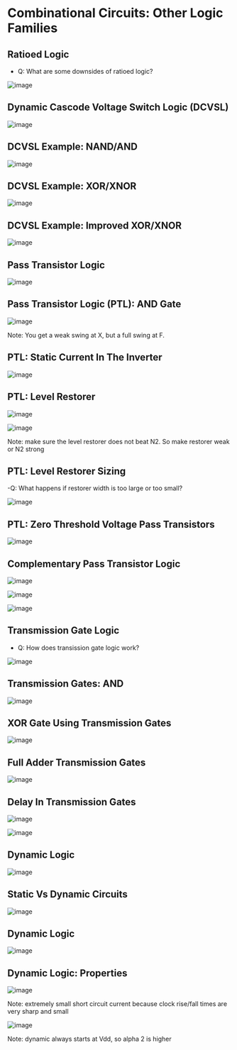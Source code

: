 # Combinational Circuits: Other Logic Families

## Ratioed Logic
- Q: What are some downsides of ratioed logic?

![image](https://github.com/user-attachments/assets/711ae929-d052-4eba-93be-75a6b00b4311)

## Dynamic Cascode Voltage Switch Logic (DCVSL)
![image](https://github.com/user-attachments/assets/f27520a6-5b6f-4e96-be82-1af16fe6dd1c)

## DCVSL Example: NAND/AND
![image](https://github.com/user-attachments/assets/ab7caef2-8cf0-49a3-9920-97003977c15a)

## DCVSL Example: XOR/XNOR
![image](https://github.com/user-attachments/assets/a49d2d07-6561-43bd-afd5-0263331a2626)

## DCVSL Example: Improved XOR/XNOR
![image](https://github.com/user-attachments/assets/9dce016a-969e-433d-b582-8e2ddf5a5aee)

## Pass Transistor Logic
![image](https://github.com/user-attachments/assets/cf2c29d0-ccbe-4a5a-9569-834f2195b2eb)

## Pass Transistor Logic (PTL): AND Gate
![image](https://github.com/user-attachments/assets/6d157098-f5a6-42d9-8aec-26607c68ed44)

Note: You get a weak swing at X, but a full swing at F.

## PTL: Static Current In The Inverter
![image](https://github.com/user-attachments/assets/f9641fbf-4c34-4e8d-924a-936438b5fbdd)

## PTL: Level Restorer
![image](https://github.com/user-attachments/assets/d0f07709-7af4-4b56-a8e0-d1533f70696a)

![image](https://github.com/user-attachments/assets/65433065-24c0-4a47-8490-405405fae128)

Note: make sure the level restorer does not beat N2. So make restorer weak or N2 strong

## PTL: Level Restorer Sizing
-Q: What happens if restorer width is too large or too small?

![image](https://github.com/user-attachments/assets/287e8c25-d5cb-45b3-be16-881b7c8651a6)

## PTL: Zero Threshold Voltage Pass Transistors
![image](https://github.com/user-attachments/assets/3057231e-b5b4-4dec-bc17-cabefdd00078)

## Complementary Pass Transistor Logic
![image](https://github.com/user-attachments/assets/ff6b0559-c6b1-4eb7-9b06-f7fadc2df72b)

![image](https://github.com/user-attachments/assets/3d2c0a25-4552-4041-a877-c82b49f400ce)

![image](https://github.com/user-attachments/assets/7224a987-a9ca-40f1-bea2-045e01aaa473)

## Transmission Gate Logic
- Q: How does transission gate logic work?

![image](https://github.com/user-attachments/assets/4878a076-e54d-4618-acf0-164c367da17a)

## Transmission Gates: AND
![image](https://github.com/user-attachments/assets/3727e0cd-5fc6-44bb-aa58-189fd118814f)

## XOR Gate Using Transmission Gates
![image](https://github.com/user-attachments/assets/f1c9ba7a-3a69-49b4-9611-668207653deb)

## Full Adder Transmission Gates
![image](https://github.com/user-attachments/assets/e2d777d3-ddb6-4c98-b9a3-c1ebee489e40)

## Delay In Transmission Gates
![image](https://github.com/user-attachments/assets/19432579-29d0-45c4-b931-abf1c5906222)

![image](https://github.com/user-attachments/assets/05342751-2468-4eef-a09f-849146dc338d)

## Dynamic Logic
![image](https://github.com/user-attachments/assets/2ee1838e-9ce7-4db7-8eb7-da301b39f1d7)

## Static Vs Dynamic Circuits
![image](https://github.com/user-attachments/assets/6d000851-527a-4b2d-8990-dfc8741a8190)

## Dynamic Logic
![image](https://github.com/user-attachments/assets/f96b4aca-5105-484e-9161-86d84599bc88)

## Dynamic Logic: Properties
![image](https://github.com/user-attachments/assets/25e9bd79-eded-40c4-9274-ae6350f47aac)

Note: extremely small short circuit current because clock rise/fall times are very sharp and small

![image](https://github.com/user-attachments/assets/38573eab-9f62-4fa9-b8bd-71116695b557)

Note: dynamic always starts at Vdd, so alpha 2 is higher
